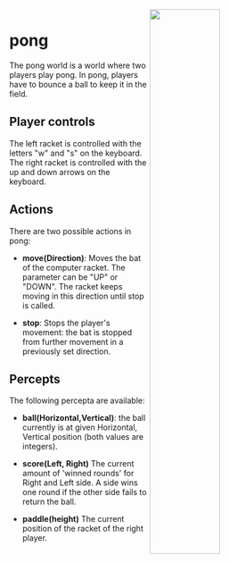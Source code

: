 <img align="right" src="pong.png" width="50%"/>

# pong
The pong world is a world where two players play pong. In pong, players have to bounce a ball to keep it in the field.

## Player controls
The left racket is controlled with the letters "w" and "s" on the keyboard. The right racket is controlled with the up and down arrows on the keyboard. 

## Actions
There are two possible actions in pong:

* **move(Direction)**: Moves the bat of the computer racket. The parameter can be "UP" or "DOWN". The racket keeps moving in this direction until stop is called.

* **stop**: Stops the player's movement: the bat is stopped from further movement in a previously set direction.

## Percepts
The following percepta are available:
* **ball(Horizontal,Vertical)**: the ball currently is at given Horizontal, Vertical position (both values are integers).

* **score(Left, Right)** The current amount of 'winned rounds' for Right and Left side. A side wins one round if the other side fails to return the ball.

* **paddle(height)** The current position of the racket of the right player.
